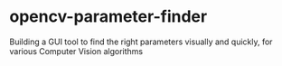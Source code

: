 # opencv-parameter-finder
Building a GUI tool to find the right parameters visually and quickly, for various Computer Vision algorithms 
